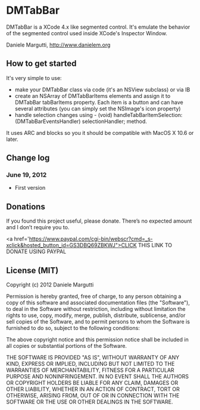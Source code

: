 # DMTabBar

DMTabBar is a XCode 4.x like segmented control. It's emulate the behavior of the segmented control used inside XCode's Inspector Window.

Daniele Margutti, <http://www.danielem.org>

## How to get started

It's very simple to use:
* make your DMTabBar class via code (it's an NSView subclass) or via IB
* create an NSArray of DMTabBarItems elements and assign it to DMTabBar tabBarItems property. Each item is a button and can have several attributes (you can simply set the NSImage's icon property)
* handle selection changes using - (void) handleTabBarItemSelection:(DMTabBarEventsHandler) selectionHandler; method.

It uses ARC and blocks so you it should be compatible with MacOS X 10.6 or later.

## Change log

### June 19, 2012

* First version

## Donations

If you found this project useful, please donate.
There’s no expected amount and I don’t require you to.

<a href='https://www.paypal.com/cgi-bin/webscr?cmd=_s-xclick&hosted_button_id=GS3DBQ69ZBKWJ">CLICK THIS LINK TO DONATE USING PAYPAL</a>

## License (MIT)

Copyright (c) 2012 Daniele Margutti

Permission is hereby granted, free of charge, to any person
obtaining a copy of this software and associated documentation
files (the "Software"), to deal in the Software without
restriction, including without limitation the rights to use,
copy, modify, merge, publish, distribute, sublicense, and/or sell
copies of the Software, and to permit persons to whom the
Software is furnished to do so, subject to the following
conditions:

The above copyright notice and this permission notice shall be
included in all copies or substantial portions of the Software.

THE SOFTWARE IS PROVIDED "AS IS", WITHOUT WARRANTY OF ANY KIND,
EXPRESS OR IMPLIED, INCLUDING BUT NOT LIMITED TO THE WARRANTIES
OF MERCHANTABILITY, FITNESS FOR A PARTICULAR PURPOSE AND
NONINFRINGEMENT. IN NO EVENT SHALL THE AUTHORS OR COPYRIGHT
HOLDERS BE LIABLE FOR ANY CLAIM, DAMAGES OR OTHER LIABILITY,
WHETHER IN AN ACTION OF CONTRACT, TORT OR OTHERWISE, ARISING
FROM, OUT OF OR IN CONNECTION WITH THE SOFTWARE OR THE USE OR
OTHER DEALINGS IN THE SOFTWARE.
